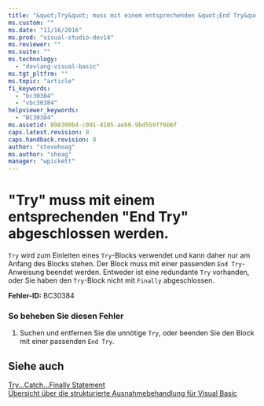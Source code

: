```yaml
---
title: "&quot;Try&quot; muss mit einem entsprechenden &quot;End Try&quot; abgeschlossen werden. | Microsoft Docs"
ms.custom: ""
ms.date: "11/16/2016"
ms.prod: "visual-studio-dev14"
ms.reviewer: ""
ms.suite: ""
ms.technology: 
  - "devlang-visual-basic"
ms.tgt_pltfrm: ""
ms.topic: "article"
f1_keywords: 
  - "bc30384"
  - "vbc30384"
helpviewer_keywords: 
  - "BC30384"
ms.assetid: 898300b4-c091-4105-aeb0-9bd559ff6b6f
caps.latest.revision: 8
caps.handback.revision: 8
author: "stevehoag"
ms.author: "shoag"
manager: "wpickett"
---
```

# &quot;Try&quot; muss mit einem entsprechenden &quot;End Try&quot; abgeschlossen werden.
`Try` wird zum Einleiten eines `Try`\-Blocks verwendet und kann daher nur am Anfang des Blocks stehen. Der Block muss mit einer passenden `End Try`\-Anweisung beendet werden. Entweder ist eine redundante `Try` vorhanden, oder Sie haben den `Try`\-Block nicht mit `Finally` abgeschlossen.  
  
 **Fehler\-ID:** BC30384  
  
### So beheben Sie diesen Fehler  
  
1.  Suchen und entfernen Sie die unnötige `Try`, oder beenden Sie den Block mit einer passenden `End Try`.  
  
## Siehe auch  
 [Try...Catch...Finally Statement](../../visual-basic/language-reference/statements/try-catch-finally-statement.md)   
 [Übersicht über die strukturierte Ausnahmebehandlung für Visual Basic](http://msdn.microsoft.com/de-de/bb81af80-a735-4873-9711-6151a48e418a)